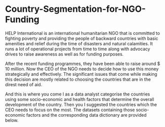 # Country-Segmentation-for-NGO-Funding
HELP International is an international humanitarian NGO that is committed to fighting poverty and providing the people of backward countries with basic amenities and relief during the time of disasters and natural calamities. It runs a lot of operational projects from time to time along with advocacy drives to raise awareness as well as for funding purposes.

After the recent funding programmes, they have been able to raise around $ 10 million. Now the CEO of the NGO needs to decide how to use this money strategically and effectively. The significant issues that come while making this decision are mostly related to choosing the countries that are in the direst need of aid. 

And this is where you come I as a data analyst categorise the countries using some socio-economic and health factors that determine the overall development of the country. Then you I suggested the countries which the CEO needs to focus on the most.  The datasets containing those socio-economic factors and the corresponding data dictionary are provided below.
